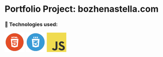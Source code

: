 # Portfolio Project: bozhenastella.com

### 🎯 Technologies used: 

![HTML5](html2.png) ![CSS3](css.png) ![Vanilla JS](js.png)
